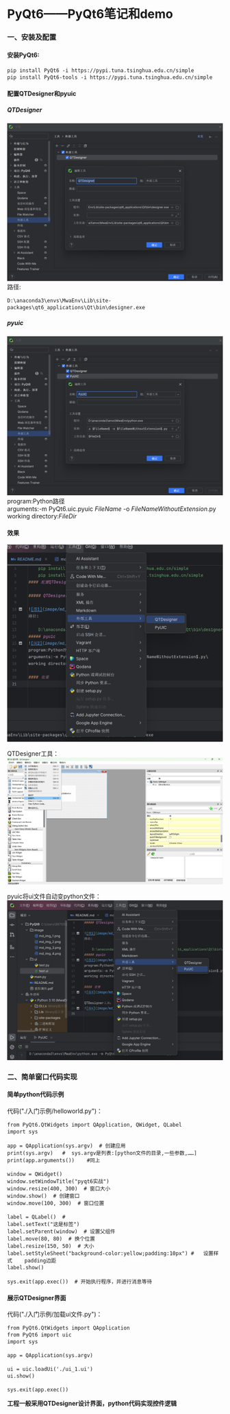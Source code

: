 # PyQt6——PyQt6笔记和demo
### 一、安装及配置
#### 安装PyQt6:
    pip install PyQt6 -i https://pypi.tuna.tsinghua.edu.cn/simple
    pip install PyQt6-tools -i https://pypi.tuna.tsinghua.edu.cn/simple
#### 配置QTDesigner和pyuic

##### QTDesigner

![图1](image/md_img_1.png "image1")
路径:

    D:\anaconda3\envs\MwaEnv\Lib\site-packages\qt6_applications\Qt\bin\designer.exe
##### pyuic
![图2](image/md_img_2.png "image2")
program:Python路径\
arguments:-m PyQt6.uic.pyuic $FileName$ -o $FileNameWithoutExtension$.py\
working directory:$FileDir$

#### 效果
![图3](image/md_img_3.png "image3")

QTDesigner工具：
![图4](image/md_img_4.png "image4")

pyuic将ui文件自动变python文件：
![图5](image/md_img_5.png "image5")

### 二、简单窗口代码实现
#### 简单python代码示例

代码("./入门示例/helloworld.py")：

    from PyQt6.QtWidgets import QApplication, QWidget, QLabel
    import sys
    
    app = QApplication(sys.argv)  # 创建应用
    print(sys.argv)   #  sys.argv是列表:[python文件的目录,一些参数,……]
    print(app.arguments())    #同上
    
    window = QWidget()
    window.setWindowTitle("pyqt6实战")
    window.resize(400, 300)  # 窗口大小
    window.show()  # 创建窗口
    window.move(100, 300)  # 窗口位置
    
    label = QLabel()  #
    label.setText("这是标签")
    label.setParent(window)  # 设置父组件
    label.move(80, 80)  # 换个位置
    label.resize(150, 50)  # 大小
    label.setStyleSheet("background-color:yellow;padding:10px") #   设置样式    padding边距
    label.show()
    
    sys.exit(app.exec())  # 开始执行程序，并进行消息等待

#### 展示QTDesigner界面
代码("./入门示例/加载ui文件.py")：

    from PyQt6.QtWidgets import QApplication
    from PyQt6 import uic
    import sys
    
    app = QApplication(sys.argv)
    
    ui = uic.loadUi('./ui_1.ui')
    ui.show()
    
    sys.exit(app.exec())

**工程一般采用QTDesigner设计界面，python代码实现控件逻辑**
